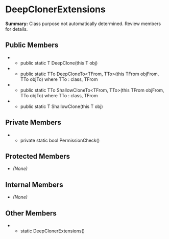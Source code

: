 # DeepClonerExtensions

**Summary:** Class purpose not automatically determined. Review members for details.

## Public Members
- - public static T DeepClone<T>(this T obj)
- - public static TTo DeepCloneTo<TFrom, TTo>(this TFrom objFrom, TTo objTo) where TTo : class, TFrom
- - public static TTo ShallowCloneTo<TFrom, TTo>(this TFrom objFrom, TTo objTo) where TTo : class, TFrom
- - public static T ShallowClone<T>(this T obj)

## Private Members
- - private static bool PermissionCheck()

## Protected Members
- *(None)*

## Internal Members
- *(None)*

## Other Members
- - static DeepClonerExtensions()
